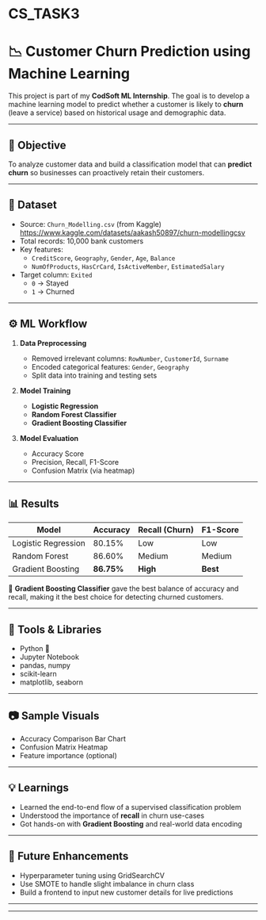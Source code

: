 # CS_TASK3
# 📉 Customer Churn Prediction using Machine Learning

This project is part of my **CodSoft ML Internship**. The goal is to develop a machine learning model to predict whether a customer is likely to **churn** (leave a service) based on historical usage and demographic data.

---

## 📌 Objective

To analyze customer data and build a classification model that can **predict churn** so businesses can proactively retain their customers.

---

## 📁 Dataset

- Source: `Churn_Modelling.csv` (from Kaggle) https://www.kaggle.com/datasets/aakash50897/churn-modellingcsv
- Total records: 10,000 bank customers
- Key features:
  - `CreditScore`, `Geography`, `Gender`, `Age`, `Balance`
  - `NumOfProducts`, `HasCrCard`, `IsActiveMember`, `EstimatedSalary`
- Target column: `Exited`
  - `0` → Stayed
  - `1` → Churned

---

## ⚙️ ML Workflow

1. **Data Preprocessing**
   - Removed irrelevant columns: `RowNumber`, `CustomerId`, `Surname`
   - Encoded categorical features: `Gender`, `Geography`
   - Split data into training and testing sets

2. **Model Training**
   - **Logistic Regression**
   - **Random Forest Classifier**
   - **Gradient Boosting Classifier**

3. **Model Evaluation**
   - Accuracy Score
   - Precision, Recall, F1-Score
   - Confusion Matrix (via heatmap)

---

## 📊 Results

| Model                | Accuracy | Recall (Churn) | F1-Score |
|---------------------|----------|----------------|----------|
| Logistic Regression | 80.15%   | Low            | Low      |
| Random Forest       | 86.60%   | Medium         | Medium   |
| Gradient Boosting   | **86.75%** | **High**        | **Best**  |

🎯 **Gradient Boosting Classifier** gave the best balance of accuracy and recall, making it the best choice for detecting churned customers.

---

## 📌 Tools & Libraries

- Python 🐍  
- Jupyter Notebook  
- pandas, numpy  
- scikit-learn  
- matplotlib, seaborn

---

## 📷 Sample Visuals

- Accuracy Comparison Bar Chart  
- Confusion Matrix Heatmap  
- Feature importance (optional)

---

## 💡 Learnings

- Learned the end-to-end flow of a supervised classification problem  
- Understood the importance of **recall** in churn use-cases  
- Got hands-on with **Gradient Boosting** and real-world data encoding

---

## 🚀 Future Enhancements

- Hyperparameter tuning using GridSearchCV  
- Use SMOTE to handle slight imbalance in churn class  
- Build a frontend to input new customer details for live predictions

---

---


